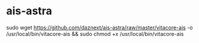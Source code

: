 # ais-astra

sudo wget https://github.com/daznext/ais-astra/raw/master/vitacore-ais -o /usr/local/bin/vitacore-ais && sudo chmod +x /usr/local/bin/vitacore-ais
